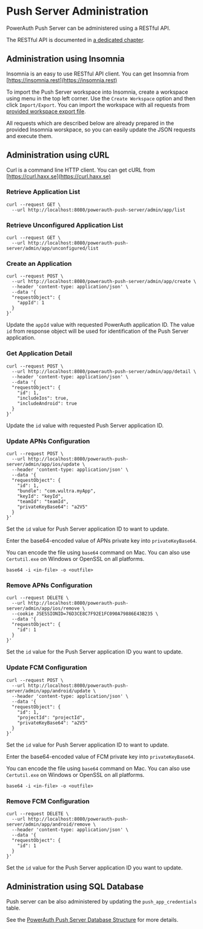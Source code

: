 # Push Server Administration

PowerAuth Push Server can be administered using a RESTful API. 

The RESTful API is documented in [a dedicated chapter](./Push-Server-API.md).

## Administration using Insomnia

Insomnia is an easy to use RESTful API client. You can get Insomnia from [https://insomnia.rest](https://insomnia.rest)

To import the Push Server workspace into Insomnia, create a workspace using menu in the top left corner. Use the `Create Workspace` option and then click `Import/Export`. You can import the workspace with all requests from [provided workspace export file](./data/Push_Server_Insomnia.zip).

All requests which are described below are already prepared in the provided Insomnia worskpace, so you can easily update the JSON requests and execute them.

## Administration using cURL

Curl is a command line HTTP client. You can get cURL from [https://curl.haxx.se](https://curl.haxx.se)

### Retrieve Application List

```
curl --request GET \
  --url http://localhost:8080/powerauth-push-server/admin/app/list
```

### Retrieve Unconfigured Application List

```
curl --request GET \
  --url http://localhost:8080/powerauth-push-server/admin/app/unconfigured/list
```

### Create an Application

```
curl --request POST \
  --url http://localhost:8080/powerauth-push-server/admin/app/create \
  --header 'content-type: application/json' \
  --data '{
  "requestObject": {
    "appId": 1
  }
}'
```

Update the `appId` value with requested PowerAuth application ID. The value `id` from response object will be used for identification of the Push Server application.

### Get Application Detail

```
curl --request POST \
  --url http://localhost:8080/powerauth-push-server/admin/app/detail \
  --header 'content-type: application/json' \
  --data '{
  "requestObject": {
    "id": 1,
    "includeIos": true,
    "includeAndroid": true
  }
}'
```

Update the `id` value with requested Push Server application ID.

### Update APNs Configuration

```
curl --request POST \
  --url http://localhost:8080/powerauth-push-server/admin/app/ios/update \
  --header 'content-type: application/json' \
  --data '{
  "requestObject": {
    "id": 1,
    "bundle": "com.wultra.myApp",
    "keyId": "keyId",
    "teamId": "teamId",
    "privateKeyBase64": "a2V5"
  }
}'
```

Set the `id` value for Push Server application ID to want to update.

Enter the base64-encoded value of APNs private key into `privateKeyBase64`.

You can encode the file using `base64` command on Mac. You can also use `Certutil.exe` on Windows or OpenSSL on all platforms.

```
base64 -i <in-file> -o <outfile>
```
 
### Remove APNs Configuration

```
curl --request DELETE \
  --url http://localhost:8080/powerauth-push-server/admin/app/ios/remove \
  --cookie JSESSIONID=76D3CE8C7F92E1FC090A79886E43B235 \
  --data '{
  "requestObject": {
    "id": 1
  }
}'
```

Set the `id` value for the Push Server application ID you want to update.

### Update FCM Configuration
```
curl --request POST \
  --url http://localhost:8080/powerauth-push-server/admin/app/android/update \
  --header 'content-type: application/json' \
  --data '{
  "requestObject": {
    "id": 1,
    "projectId": "projectId",
    "privateKeyBase64": "a2V5"
  }
}'
```

Set the `id` value for Push Server application ID to want to update.

Enter the base64-encoded value of FCM private key into `privateKeyBase64`.

You can encode the file using `base64` command on Mac. You can also use `Certutil.exe` on Windows or OpenSSL on all platforms.
```
base64 -i <in-file> -o <outfile>
```
 
### Remove FCM Configuration
```
curl --request DELETE \
  --url http://localhost:8080/powerauth-push-server/admin/app/android/remove \
  --header 'content-type: application/json' \
  --data '{
  "requestObject": {
    "id": 1
  }
}'
```

Set the `id` value for the Push Server application ID you want to update.

## Administration using SQL Database

Push server can be also administered by updating the `push_app_credentials` table. 

See the [PowerAuth Push Server Database Structure](./Push-Server-Database.md) for more details.
